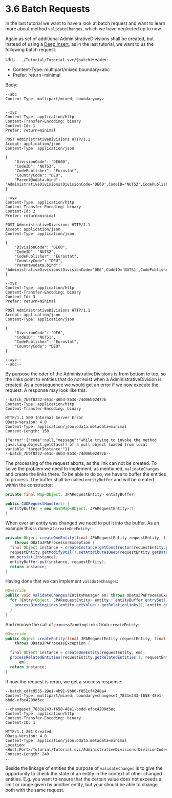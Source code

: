 # 3.6 Batch Requests

In the last tutorial we want to have a look at batch request and want to learn more about method `validateChanges`, which we have neglected up to now.

Again as set of additional AdministrativeDivisions shall be created, but instead of using a [Deep Insert](3-5-DeepInsert.md), as in the last tutorial, we want to us the following batch request:

URL: `.../Tutorial/Tutorial.svc/$batch`
Header:
- Content-Type: multipart/mixed;boundary=abc
- Prefer: return=minimal

Body:
```
--abc
Content-Type: multipart/mixed; boundary=xyz


--xyz
Content-Type: application/http
Content-Transfer-Encoding: binary
Content-Id: 1
Prefer: return=minimal

POST AdministrativeDivisions HTTP/1.1
Accept: application/json
Content-Type: application/json

{
	"DivisionCode": "DE600",
	"CodeID": "NUTS3",
	"CodePublisher": "Eurostat",
	"CountryCode": "DEU",
	"Parent@odata.bind": "AdministrativeDivisions(DivisionCode='DE60',CodeID='NUTS2',CodePublisher='Eurostat')"
}

--xyz
Content-Type: application/http
Content-Transfer-Encoding: binary
Content-Id: 2
Prefer: return=minimal

POST AdministrativeDivisions HTTP/1.1
Accept: application/json
Content-Type: application/json

{
	"DivisionCode": "DE60",
	"CodeID": "NUTS2",
	"CodePublisher": "Eurostat",
	"CountryCode": "DEU",
	"Parent@odata.bind": "AdministrativeDivisions(DivisionCode='DE6',CodeID='NUTS1',CodePublisher='Eurostat')"
}

--xyz
Content-Type: application/http
Content-Transfer-Encoding: binary
Content-Id: 3
Prefer: return=minimal

POST AdministrativeDivisions HTTP/1.1
Accept: application/json
Content-Type: application/json

{
	"DivisionCode": "DE6",
	"CodeID": "NUTS1",
	"CodePublisher": "Eurostat",
	"CountryCode": "DEU"
}

--xyz--
--abc--
```
By purpose the oder of the AdministrativeDivisions is from bottom to top, so the links point to entities that do not exist when a AdministrativeDivision is created. As a consequence we would get an error if we now execute the request. A response may look like this:

```
--batch_7b9f8232-e51d-46b3-8b3d-74d06b02477b
Content-Type: application/http
Content-Transfer-Encoding: binary

HTTP/1.1 500 Internal Server Error
OData-Version: 4.0
Content-Type: application/json;odata.metadata=minimal
Content-Length: 158

{"error":{"code":null,"message":"while trying to invoke the method java.lang.Object.getClass() of a null object loaded from local variable 'targetInstance'"}}
--batch_7b9f8232-e51d-46b3-8b3d-74d06b02477b--
```

The processing of the request aborts, as the link can not be created. To solve the problem we need to implement, as mentioned, `validateChanges` and create the links there. To be able to do so, we have to buffer the entities to process. The buffer shall be called `entityBuffer` and will be created within the constructor:
```Java
private final Map<Object, JPARequestEntity> entityBuffer;

public CUDRequestHandler() {
  entityBuffer = new HashMap<Object, JPARequestEntity>();
}
```
When ever an entity was changed we need to put it into the buffer. As an example this is done at `createOneEntity`:
```Java
private Object createOneEntity(final JPARequestEntity requestEntity, final EntityManager em)
    throws ODataJPAProcessorException {
  final Object instance = createInstance(getConstructor(requestEntity.getEntityType()));
  requestEntity.getModifyUtil().setAttributesDeep(requestEntity.getData(), instance);
  em.persist(instance);
  entityBuffer.put(instance, requestEntity);
  return instance;
}
```
Having done that we can implement `validateChanges`:
```Java
@Override
public void validateChanges(EntityManager em) throws ODataJPAProcessException {
  for (Entry<Object, JPARequestEntity> entity : entityBuffer.entrySet()) {
    processBindingLinks(entity.getValue().getRelationLinks(), entity.getKey(), entity.getValue().getModifyUtil(), em);
  }
}
```
And remove the call of `processBindingLinks` from `createEntity`:

```Java
@Override
public Object createEntity(final JPARequestEntity requestEntity, final EntityManager em)
    throws ODataJPAProcessException {

  final Object instance = createOneEntity(requestEntity, em);
  processRelatedEntities(requestEntity.getRelatedEntities(), requestEntity, instance, requestEntity.getModifyUtil(),
      em);
  return instance;
}
```
If now the request is rerun, we get a success response:
```
--batch_cdfc9535-29e1-4b91-9bb0-f851cf4248a4
Content-Type: multipart/mixed; boundary=changeset_7831e243-f658-48e1-bbdd-efbc4209d5ec

--changeset_7831e243-f658-48e1-bbdd-efbc4209d5ec
Content-Type: application/http
Content-Transfer-Encoding: binary
Content-ID: 1

HTTP/1.1 201 Created
OData-Version: 4.0
Content-Type: application/json;odata.metadata=minimal
Location: <Host:Port>/Tutorial/Tutorial.svc/AdministrativeDivisions(DivisionCode='DE600',CodeID='NUTS3',CodePublisher='Eurostat')
Content-Length: 240
...
```

Beside the linkage of entities the purpose of `validateChanges` is to give the opportunity to check the state of an entity in the context of other changed entities. E.g. you want to ensure that the certain value does not exceeds a limit or range given by another entity, but your should be able to change both with the same request.
